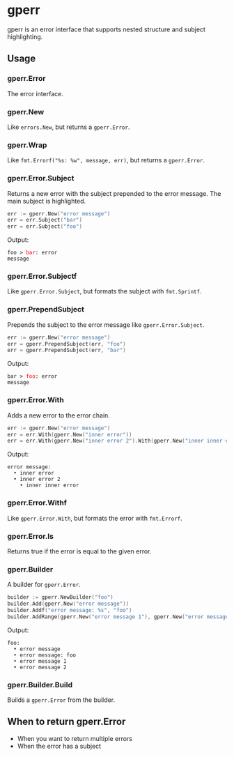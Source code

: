 # gperr

gperr is an error interface that supports nested structure and subject highlighting.

## Usage

### gperr.Error

The error interface.

### gperr.New

Like `errors.New`, but returns a `gperr.Error`.

### gperr.Wrap

Like `fmt.Errorf("%s: %w", message, err)`, but returns a `gperr.Error`.

### gperr.Error.Subject

Returns a new error with the subject prepended to the error message. The main subject is highlighted.

```go
err := gperr.New("error message")
err = err.Subject("bar")
err = err.Subject("foo")
```

Output:

<code>foo > <span style="color: red;">bar</span>: error message</code>

### gperr.Error.Subjectf

Like `gperr.Error.Subject`, but formats the subject with `fmt.Sprintf`.

### gperr.PrependSubject

Prepends the subject to the error message like `gperr.Error.Subject`.

```go
err := gperr.New("error message")
err = gperr.PrependSubject(err, "foo")
err = gperr.PrependSubject(err, "bar")
```

Output:

<code>bar > <span style="color: red;">foo</span>: error message</code>

### gperr.Error.With

Adds a new error to the error chain.

```go
err := gperr.New("error message")
err = err.With(gperr.New("inner error"))
err = err.With(gperr.New("inner error 2").With(gperr.New("inner inner error")))
```

Output:

```
error message:
  • inner error
  • inner error 2
    • inner inner error
```

### gperr.Error.Withf

Like `gperr.Error.With`, but formats the error with `fmt.Errorf`.

### gperr.Error.Is

Returns true if the error is equal to the given error.

### gperr.Builder

A builder for `gperr.Error`.

```go
builder := gperr.NewBuilder("foo")
builder.Add(gperr.New("error message"))
builder.Addf("error message: %s", "foo")
builder.AddRange(gperr.New("error message 1"), gperr.New("error message 2"))
```

Output:

```
foo:
  • error message
  • error message: foo
  • error message 1
  • error message 2
```

### gperr.Builder.Build

Builds a `gperr.Error` from the builder.

## When to return gperr.Error

- When you want to return multiple errors
- When the error has a subject
